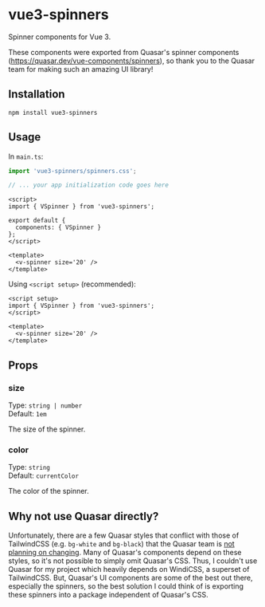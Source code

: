 # vue3-spinners

Spinner components for Vue 3.

These components were exported from Quasar's spinner components (<https://quasar.dev/vue-components/spinners>), so thank you to the Quasar team for making such an amazing UI library!

## Installation

```shell
npm install vue3-spinners
```

## Usage

In `main.ts`:

```typescript
import 'vue3-spinners/spinners.css';

// ... your app initialization code goes here
```

```vue
<script>
import { VSpinner } from 'vue3-spinners';

export default {
  components: { VSpinner }
};
</script>

<template>
  <v-spinner size='20' />
</template>
```

Using `<script setup>` (recommended):

```vue
<script setup>
import { VSpinner } from 'vue3-spinners';
</script>

<template>
  <v-spinner size='20' />
</template>
```

## Props

### size

Type: `string | number`
\
Default: `1em`

The size of the spinner.

### color

Type: `string`
\
Default: `currentColor`

The color of the spinner.

## Why not use Quasar directly?

Unfortunately, there are a few Quasar styles that conflict with those of TailwindCSS (e.g. `bg-white` and `bg-black`) that the Quasar team is [not planning on changing](https://github.com/quasarframework/quasar/issues/6775#issuecomment-865974606). Many of Quasar's components depend on these styles, so it's not possible to simply omit Quasar's CSS. Thus, I couldn't use Quasar for my project which heavily depends on WindiCSS, a superset of TailwindCSS. But, Quasar's UI components are some of the best out there, especially the spinners, so the best solution I could think of is exporting these spinners into a package independent of Quasar's CSS.
